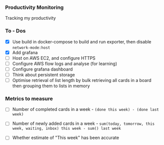 ### Productivity Monitoring
Tracking my productivity

### To - Dos
- [x] Use build in docker-compose to build and run exporter, then disable `network-mode:host`
- [x] Add grafana
- [ ] Host on AWS EC2, and configure HTTPS
- [ ] Configure AWS flow logs and analyse (for learning)
- [ ] Configure grafana dashboard
- [ ] Think about persistent storage
- [ ] Optimise retrieval of list length by bulk retrieving all cards in a board then grouping them to lists in memory  

### Metrics to measure
- [ ] Number of completed cards in a week - `(done this week) - (done last week)`
- [ ] Number of newly added cards in a week - `sum(today, tomorrow, this week, waiting, inbox) this week - sum() last week`
- [ ] Whether estimate of "This week" has been accurate

